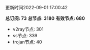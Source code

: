 更新时间2022-09-01 17:00:42

**总订阅: 73**
**总节点: 3180**
**有效节点: 680**
- v2ray节点: 301
- ss节点: 339
- trojan节点: 40
